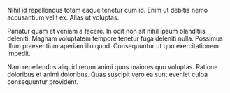 Nihil id repellendus totam eaque tenetur cum id. Enim ut debitis nemo accusantium velit ex. Alias ut voluptas.
 Pariatur quam et veniam a facere. In odit non sit nihil ipsum blanditiis deleniti. Magnam voluptatem tempore tenetur fuga deleniti nulla. Possimus illum praesentium aperiam illo quod. Consequuntur ut quo exercitationem impedit.
 Nam repellendus aliquid rerum animi quos maiores quo voluptas. Ratione doloribus et animi doloribus. Quas suscipit vero ea sunt eveniet culpa consequuntur provident.